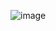 ![image](https://github.com/VanHoang110802/GiaiBai/assets/108053955/449a5e9d-6a2f-45db-ad26-f5d57dff856f)

